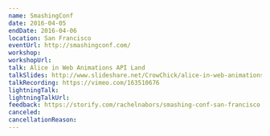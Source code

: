 ```yaml
---
name: SmashingConf
date: 2016-04-05
endDate: 2016-04-06
location: San Francisco
eventUrl: http://smashingconf.com/
workshop:
workshopUrl:
talk: Alice in Web Animations API Land
talkSlides: http://www.slideshare.net/CrowChick/alice-in-web-animations-api-land
talkRecording: https://vimeo.com/163510676
lightningTalk:
lightningTalkUrl:
feedback: https://storify.com/rachelnabors/smashing-conf-san-francisco
canceled:
cancellationReason:
---
```

